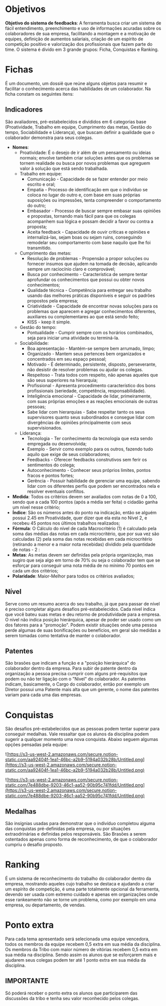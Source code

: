 # Objetivos

**Objetivo do sistema de feedbacks**: A ferramenta busca criar um sistema de fácil entendimento, preenchimento e uso de informações acuradas sobre os colaboradores de sua empresa, facilitando a montagem e a motivação de equipes, definição de aumentos salariais, criação de um espírito de competição positivo e valorização dos profissionais que fazem parte do time. O sistema é divido em 3 grande grupos: Ficha, Conquistas e Ranking.

# Fichas

É um documento, um dossiê que reúne alguns objetos para resumir e facilitar o conhecimento acerca das habilidades de um colaborador. Na ficha constam os seguintes itens:

## Indicadores

São avaliadores, pré-estabelecidos e divididos em 6 categorias base (Proatividade, Trabalho em equipe, Cumprimento das metas, Gestão do tempo, Sociabilidade e Liderança), que buscam definir a qualidade que o colaborador demonstra para seus colegas.

- **Nomes**:
    - Proatividade: É o desejo de ir além de um pensamento ou ideias normais; envolve também criar soluções antes que os problemas se tornem realidade ou busca por novos
    problemas que agreguem valor à solução que está sendo trabalhada.
    - Trabalho em equipe:
        - Comunicação - Capacidade de se fazer entender por meio escrito e oral;
        - Empatia - Processo de identificação em que o indivíduo se coloca no lugar do
        outro e, com base em suas próprias suposições ou impressões, tenta compreender o comportamento do outro;
        - Embasador - Processo de buscar sempre embasar suas opiniões e propostas, tornando mais fácil para que os colegas acompanhem sua lógica e possam decidir a favor ou contra a proposta;
        - Aceita feedback - Capacidade de ouvir críticas e opiniões e internalizá-las, sejam boas ou sejam ruins, conseguindo remodelar seu comportamento com base naquilo que lhe foi transmitido.
    - Cumprimento das metas:
        - Resolução de problemas - Propensão a propor soluções ou fornecer insumos que ajudem na tomada de decisão, aplicando sempre um raciocínio claro e comprovável;
        - Busca por conhecimento - Característica de sempre tentar aprofundar os conhecimentos que possui ou obter novos conhecimentos;
        - Qualidade técnica - Competência para entregar seu trabalho usando das melhores práticas disponíveis e seguir os padrões propostos pela empresa;
        - Criatividade - Capacidade de encontrar novas soluções para os problemas que aparecem e agregar conhecimentos diferentes, auxiliares ou complementares ao que está sendo feito;
        - KISS - keep it simple.
    - Gestão do tempo:
        - Pontualidade - Cumprir sempre com os horários combinados, seja para iniciar uma atividade ou terminá-la.
    - Sociabilidade:
        - Boa apresentação - Mantém-se sempre bem arrumado, limpo;
        - Organizado - Mantem seus pertences bem organizados e concentrados em seu
        espaço pessoal;
        - Motivado - É determinado, persistente, disposto, perseverante, não desistir de resolver problemas ou ajudar os colegas.
        - Respeitoso - Trata todos com respeito, não apenas aqueles que são seus superiores na hierarquia;
        - Profissional - Apresenta procedimento característico dos bons profissionais (seriedade, competência, responsabilidade).
        - Inteligência emocional - Capacidade de lidar, primeiramente, com suas próprias emoções e as reações emocionais de outras pessoas;
        - Sabe lidar com hierarquias - Sabe respeitar tanto os seus supervisores quanto seus subordinados e consegue lidar com divergências de opiniões principalmente com seus supervisionados.
    - Liderança:
        - Tecnologia - Ter conhecimento da tecnologia que esta sendo empregada ou
        desenvolvida;
        - Exemplo - Servir como exemplo para os outros, fazendo tudo aquilo que exige
        de seus colaboradores;
        - Feedbacks - Oferecer feedbacks construtivos sem ferir os sentimentos do
        colega;
        - Autoconhecimento - Conhecer seus próprios limites, pontos fracos e pontos
        fortes;
        - Gerência - Possuir habilidade de gerenciar uma equipe, sabendo lidar com os
        diferentes perfis que podem ser encontrados nela e resolver eventuais
        conflitos.
- **Medida**: Todos os critérios devem ser avaliados com notas de 0 a 100, sendo
que a cada 100 pontos (após a média ser feita) o cidadão ganha um nível nesse
critério;
- **Índice**: São os números antes do ponto na indicação, então se alguém possui
2.45 em Proatividade, quer dizer que ela esta no Nível 2, e recebeu 45 pontos
nos últimos trabalhos realizados;
- **Fórmula**: O Cálculo do nível de cada Macrocritério (1) é calculado pela soma
das médias das notas em cada microcritério, que por sua vez são calculadas (2)
pela soma das notas recebidas em cada microcritério (retirando a menor e a
maior nota recebidas) dividido pela quantidade de notas - 2 :
- **Metas**: As metas devem ser definidas pela própria organização, mas sugiro que
seja algo em torno de 70\% ou seja o colaborador tem que se esforçar para
conseguir uma nota média de no mínimo 70 pontos em cada um dos critérios;
- **Polaridade**: Maior-Melhor para todos os critérios avaliados;

## Nível

Serve como um resumo acerca do seu trabalho, já que para passar de nível é preciso completar alguns desafios pré-estabelecidos. Cada nível indica que você bateu suas metas e deu retorno de produtividade para a empresa. O nível não indica posição hierárquica, apesar de poder ser usado como um dos fatores para a "promoção". Podem existir situações onde uma pessoa perde algumas de suas bonificações ou benefícios, em geral são medidas a serem tomadas como tentativa de manter o colaborador.

## Patentes

São brasões que indicam a função e a "posição hierárquica" do colaborador dentro da empresa. Para subir de patente dentro da organização a pessoa precisa cumprir com alguns pré-requisitos que podem ou não ter ligação com o "Nível" do colaborador. As patentes indicam, basicamente, o Cargo do colaborador, então por exemplo um Diretor possui uma Patente mais alta que um gerente, o nome das patentes variam para cada uma das empresas.

# Conquistas

São desafios pré-estabelecidos que as pessoas podem tentar superar para conseguir medalhas. Vale ressaltar que os alunos da disciplina podem sugerir a qualquer momento uma nova conquista. Abaixo seguem algumas opções pensadas pela equipe:

![https://s3-us-west-2.amazonaws.com/secure.notion-static.com/aa92404f-1ea1-46bc-a2b9-5194a032b28b/Untitled.png](https://s3-us-west-2.amazonaws.com/secure.notion-static.com/aa92404f-1ea1-46bc-a2b9-5194a032b28b/Untitled.png)

![https://s3-us-west-2.amazonaws.com/secure.notion-static.com/7e488dbe-9203-46c1-aa52-90b95c741fdd/Untitled.png](https://s3-us-west-2.amazonaws.com/secure.notion-static.com/7e488dbe-9203-46c1-aa52-90b95c741fdd/Untitled.png)

## Medalhas

São insígnias usadas para demonstrar que o indivíduo completou alguma das conquistas pré-definidas pela empresa, ou por situações extraodrinárias e definidas pelos responsáveis. São Brasões a serem ostentados apenas como forma de reconhecimento, de que o colaborador cumpriu o desafio proposto.

# Ranking

É um sistema de reconhecimento do trabalho do colaborador dentro da empresa, mostrando aqueles cujo trabalho se destaca e ajudando a criar um espírito de competição, é uma parte totalmente opcional da ferramenta, devendo ser usada com extremo cuidado e apenas em organizações onde esse rankeamento não se torne um problema, como por exemplo em uma empresa, ou departamento, de vendas.

# Ponto extra

Para cada tema apresentado será selecionada uma equipe vencedora, todos os membros da equipe recebem 0,5 extra em sua média da disciplina. Os membros da Tribo com maior número de vitórias recebem 0,5 extra em sua média na disciplina. Sendo assim os alunos que se esforçarem mais e ajudarem seus colegas podem ter até 1 ponto extra em sua média da disciplina.

## IMPORTANTE

Só poderá receber o ponto extra os alunos que participarem das discussões da tribo e tenha seu valor reconhecido pelos colegas.